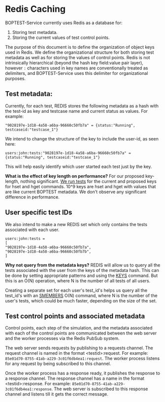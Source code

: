 

# Redis Caching

BOPTEST-Service currently uses Redis as a database for:
1. Storing test metadata.
2. Storing the current values of test control points. 

The purpose of this document is to define the organization of object keys used in Redis. We define the organizational structure for both storing test metadata as well as for storing the values of control points. Redis is not intrinsically hierarchical (beyond the hash key field:value pair layer), however `:` characters used in key names are conventionally treated as delimiters, and BOPTEST-Service uses this delimiter for organizational purposes.

## Test metadata:

Currently, for each test, REDIS stores the following metadata as a hash with the test-id as key and testcase name and current status as values. 
For example:

    "9028197e-1d18-4a58-a6ba-96660c50fb7a" = {status:"Running", testcaseid:"testcase_1"}

We intend to change the structure of the key to include the user-id, as seen here:

    users:john:tests:"9028197e-1d18-4a58-a6ba-96660c50fb7a" = {status:"Running", testcaseid:"testcase_1"}

 
This will help easily identify which user started each test just by the key. 

**What is the effect of key length on performance?**
For our proposed key-length, nothing significant. [We run tests](https://colab.research.google.com/drive/11puTp6noWgdqJgo51Dx42VyazmiZwgbf?usp=sharing) for the current and proposed keys for hset and hget commands. 10^9 keys are hset and hget with values that are like current BOPTEST metadata. We don't observe any significant difference in performance.  


## User specific test IDs

We also intend to make a new REDIS set which only contains the tests associated with each user. 

    users:john:tests =  
    [  
    "9028197e-1d18-4a58-a6ba-96660c50fb7a",  
    "9028197e-1d18-4a58-a6ba-96660c50fb7b",  
    ]

**Why not query from the metadata keys?** 
REDIS will allow us to query all the tests associated with the user from the keys of the metadata hash. This can be done by setting appropriate patterns and using the [KEYS](https://redis.io/commands/keys/) command. But this is an O(N) operation, where N is the number of all tests of all users. 

Creating a separate set for each user's test_id's helps us query all the test_id's with an [SMEMBERS](https://redis.io/commands/smembers/) O(N) command, where N is the number of the user's tests, which could be much faster, depending on the size of the set. 

## Test control points and associated metadata

Control points, each step of the simulation, and the metadata associated with each of the control points are communicated between the web server and the worker processes via the Redis PubSub system. 

The web server sends requests by publishing to a requests channel. The request channel is named in the format \<testid>:request. For example: `85e01d70-8755-41ab-a229-3c01f6db4ea1:request`.
The worker process listens for any request by being subscribed to this channel. 

Once the worker process has a response ready, it publishes the response to a response channel. The response channel has a name in the format \<testid>:response. For example:  `85e01d70-8755-41ab-a229-3c01f6db4ea1:response`. The web server is subscribed to this response channel and listens till it gets the correct message.

